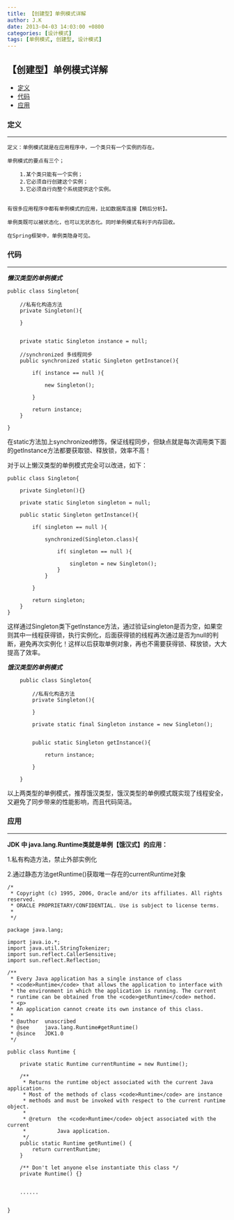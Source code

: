 ```yaml
---
title: 【创建型】单例模式详解
author: J.K
date: 2013-04-03 14:03:00 +0800
categories: [设计模式]
tags: [单例模式, 创建型, 设计模式]
---
```


## 【创建型】单例模式详解

*   [定义](#define)
*   [代码](#code)
*   [应用](#app)


<h3 id="define">定义</h3>

***

    定义：单例模式就是在应用程序中，一个类只有一个实例的存在。

    单例模式的要点有三个；

        1.某个类只能有一个实例；
        2.它必须自行创建这个实例；
        3.它必须自行向整个系统提供这个实例。


    有很多应用程序中都有单例模式的应用，比如数据库连接【稍后分析】。

    单例类既可以被状态化，也可以无状态化。同时单例模式有利于内存回收。

    在Spring框架中，单例类隐身可见。


<h3 id="code">代码</h3>

***

***懒汉类型的单例模式***



    public class Singleton{

        //私有化构造方法
    	private Singleton(){

    	}


    	private static Singleton instance = null;

        //synchronized 多线程同步
    	public synchronized static Singleton getInstance(){

    		if( instance == null ){

    			new Singleton();

    		}

    		return instance;
    	}

    }

在static方法加上synchronized修饰，保证线程同步，但缺点就是每次调用类下面的getInstance方法都要获取锁、释放锁，效率不高！

对于以上懒汉类型的单例模式完全可以改进，如下：

    public class Singleton{

        private Singleton(){}

        private static Singleton singleton = null;

        public static Singleton getInstance(){

            if( singleton == null ){

                synchronized(Singleton.class){

                    if( singleton == null ){

                        singleton = new Singleton();
                    }
                }

            }

            return singleton;
        }
    }

这样通过Singleton类下getInstance方法，通过验证singleton是否为空，如果空则其中一线程获得锁，执行实例化，后面获得锁的线程再次通过是否为null的判断，避免再次实例化！这样以后获取单例对象，再也不需要获得锁、释放锁，大大提高了效率。


***饿汉类型的单例模式***


        public class Singleton{

            //私有化构造方法
        	private Singleton(){

        	}

        	private static final Singleton instance = new Singleton();


        	public static Singleton getInstance(){

        		return instance;

        	}

        }


以上两类型的单例模式，推荐饿汉类型，饿汉类型的单例模式既实现了线程安全，又避免了同步带来的性能影响，而且代码简洁。


<h3 id="app">应用</h3>

***

**JDK 中 java.lang.Runtime类就是单例【饿汉式】的应用：**

1.私有构造方法，禁止外部实例化

2.通过静态方法getRuntime()获取唯一存在的currentRuntime对象


    /*
     * Copyright (c) 1995, 2006, Oracle and/or its affiliates. All rights reserved.
     * ORACLE PROPRIETARY/CONFIDENTIAL. Use is subject to license terms.
     *
     */

    package java.lang;

    import java.io.*;
    import java.util.StringTokenizer;
    import sun.reflect.CallerSensitive;
    import sun.reflect.Reflection;

    /**
     * Every Java application has a single instance of class
     * <code>Runtime</code> that allows the application to interface with
     * the environment in which the application is running. The current
     * runtime can be obtained from the <code>getRuntime</code> method.
     * <p>
     * An application cannot create its own instance of this class.
     *
     * @author  unascribed
     * @see     java.lang.Runtime#getRuntime()
     * @since   JDK1.0
     */

    public class Runtime {

        private static Runtime currentRuntime = new Runtime();

        /**
         * Returns the runtime object associated with the current Java application.
         * Most of the methods of class <code>Runtime</code> are instance
         * methods and must be invoked with respect to the current runtime object.
         *
         * @return  the <code>Runtime</code> object associated with the current
         *          Java application.
         */
        public static Runtime getRuntime() {
            return currentRuntime;
        }

        /** Don't let anyone else instantiate this class */
        private Runtime() {}


        ......


    }

